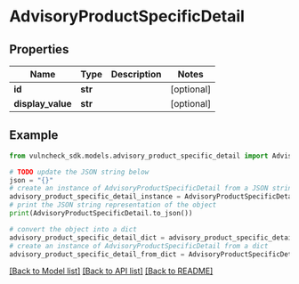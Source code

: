 # AdvisoryProductSpecificDetail


## Properties

Name | Type | Description | Notes
------------ | ------------- | ------------- | -------------
**id** | **str** |  | [optional] 
**display_value** | **str** |  | [optional] 

## Example

```python
from vulncheck_sdk.models.advisory_product_specific_detail import AdvisoryProductSpecificDetail

# TODO update the JSON string below
json = "{}"
# create an instance of AdvisoryProductSpecificDetail from a JSON string
advisory_product_specific_detail_instance = AdvisoryProductSpecificDetail.from_json(json)
# print the JSON string representation of the object
print(AdvisoryProductSpecificDetail.to_json())

# convert the object into a dict
advisory_product_specific_detail_dict = advisory_product_specific_detail_instance.to_dict()
# create an instance of AdvisoryProductSpecificDetail from a dict
advisory_product_specific_detail_from_dict = AdvisoryProductSpecificDetail.from_dict(advisory_product_specific_detail_dict)
```
[[Back to Model list]](../README.md#documentation-for-models) [[Back to API list]](../README.md#documentation-for-api-endpoints) [[Back to README]](../README.md)


